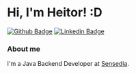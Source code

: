 # Hi, I'm Heitor! :D

[![Github Badge](https://img.shields.io/badge/-Github-000?style=flat-square&logo=Github&logoColor=white&link=https://github.com/HeitorAmaral)](https://github.com/HeitorAmaral)
[![Linkedin Badge](https://img.shields.io/badge/-LinkedIn-blue?style=flat-square&logo=Linkedin&logoColor=white&link=https://www.linkedin.com/in/heitoramaral/)](https://www.linkedin.com/in/heitoramaral/)

### About me
I'm a Java Backend Developer at [Sensedia](https://www.sensedia.com/).
